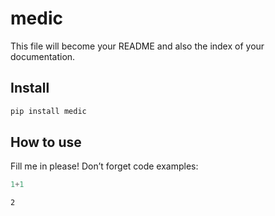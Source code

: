 # medic


<!-- WARNING: THIS FILE WAS AUTOGENERATED! DO NOT EDIT! -->

This file will become your README and also the index of your
documentation.

## Install

``` sh
pip install medic
```

## How to use

Fill me in please! Don’t forget code examples:

``` python
1+1
```

    2
